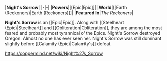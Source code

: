 |**Night's Sorrow**|
|-|-|
|**Powers**|[[Epic\|Epic]]|
|**World**|[[Earth (Reckoners)\|Earth (Reckoners)]]|
|**Featured In**|*The Reckoners*|

**Night's Sorrow** is an [[Epic\|Epic]].
Along with [[Steelheart (Epic)\|Steelheart]] and [[Obliteration\|Obliteration]], they are among the most feared and probably most tyrannical of the Epics. Night's Sorrow destroyed Oregon. Almost no one has ever seen her.
Night's Sorrow was still dominant slightly before [[Calamity (Epic)\|Calamity's]] defeat.



https://coppermind.net/wiki/Night%27s_Sorrow
